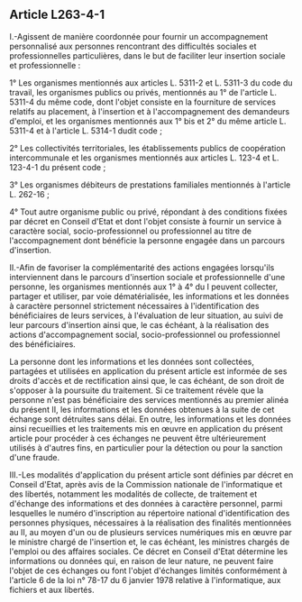 ## Article L263-4-1

I.-Agissent de manière coordonnée pour fournir un accompagnement personnalisé aux personnes rencontrant
des difficultés sociales et professionnelles particulières, dans le but de faciliter leur insertion sociale et
professionnelle :


1° Les organismes mentionnés aux articles L. 5311-2 et L. 5311-3 du code du travail, les organismes publics
ou privés, mentionnés au 1° de l'article L. 5311-4 du même code, dont l'objet consiste en la fourniture
de services relatifs au placement, à l'insertion et à l'accompagnement des demandeurs d'emploi, et les
organismes mentionnés aux 1° bis et 2° du même article L. 5311-4 et à l'article L. 5314-1 dudit code ;

2° Les collectivités territoriales, les établissements publics de coopération intercommunale et les organismes
mentionnés aux articles L. 123-4 et L. 123-4-1 du présent code ;

3° Les organismes débiteurs de prestations familiales mentionnés à l'article L. 262-16 ;

4° Tout autre organisme public ou privé, répondant à des conditions fixées par décret en Conseil d'Etat et
dont l'objet consiste à fournir un service à caractère social, socio-professionnel ou professionnel au titre de
l'accompagnement dont bénéficie la personne engagée dans un parcours d'insertion.

II.-Afin de favoriser la complémentarité des actions engagées lorsqu'ils interviennent dans le parcours
d'insertion sociale et professionnelle d'une personne, les organismes mentionnés aux 1° à 4° du I peuvent
collecter, partager et utiliser, par voie dématérialisée, les informations et les données à caractère personnel
strictement nécessaires à l'identification des bénéficiaires de leurs services, à l'évaluation de leur situation,
au suivi de leur parcours d'insertion ainsi que, le cas échéant, à la réalisation des actions d'accompagnement
social, socio-professionnel ou professionnel des bénéficiaires.

La personne dont les informations et les données sont collectées, partagées et utilisées en application du
présent article est informée de ses droits d'accès et de rectification ainsi que, le cas échéant, de son droit
de s'opposer à la poursuite du traitement. Si ce traitement révèle que la personne n'est pas bénéficiaire des
services mentionnés au premier alinéa du présent II, les informations et les données obtenues à la suite de cet
échange sont détruites sans délai. En outre, les informations et les données ainsi recueillies et les traitements
mis en œuvre en application du présent article pour procéder à ces échanges ne peuvent être ultérieurement
utilisés à d'autres fins, en particulier pour la détection ou pour la sanction d'une fraude.

III.-Les modalités d'application du présent article sont définies par décret en Conseil d'Etat, après avis de la
Commission nationale de l'informatique et des libertés, notamment les modalités de collecte, de traitement
et d'échange des informations et des données à caractère personnel, parmi lesquelles le numéro d'inscription
au répertoire national d'identification des personnes physiques, nécessaires à la réalisation des finalités
mentionnées au II, au moyen d'un ou de plusieurs services numériques mis en œuvre par le ministre chargé
de l'insertion et, le cas échéant, les ministres chargés de l'emploi ou des affaires sociales. Ce décret en
Conseil d'Etat détermine les informations ou données qui, en raison de leur nature, ne peuvent faire l'objet de
ces échanges ou font l'objet d'échanges limités conformément à l'article 6 de la loi n° 78-17 du 6 janvier 1978
relative à l'informatique, aux fichiers et aux libertés.

